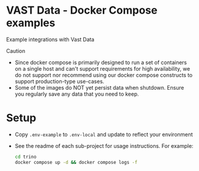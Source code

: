 # VAST Data - Docker Compose examples

Example integrations with Vast Data

> [!CAUTION]
> - Since docker compose is primarily designed to run a set of containers on a single host and can't support requirements for high availability, we do not support nor recommend using our docker compose constructs to support production-type use-cases. 
> - Some of the images do NOT yet persist data when shutdown.  Ensure you regularly save any data that you need to keep.

# Setup

- Copy `.env-example` to `.env-local` and update to reflect your environment
- See the readme of each sub-project for usage instructions.  For example:
 
  ```bash
  cd trino
  docker compose up -d && docker compose logs -f
  ```
